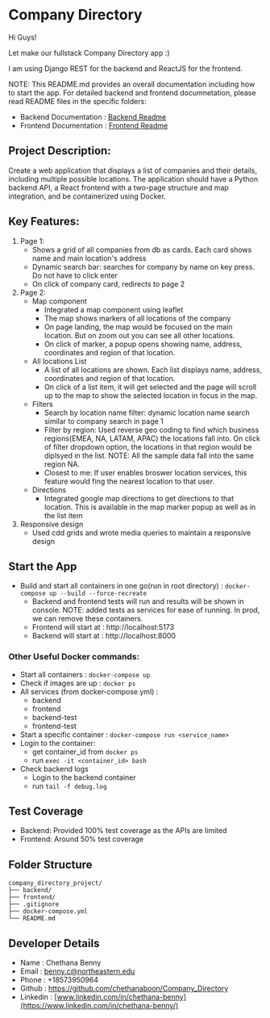 # Company Directory

Hi Guys!

Let make our fullstack Company Directory app :)

I am using Django REST for the backend and ReactJS for the frontend.

NOTE: This README.md provides an overall documentation including how to start the app. For detailed backend and frontend documnetation, please read README files in the specific folders:
- Backend Documentation : [Backend Readme](./backend/README.md)
- Frontend Documentation : [Frontend Readme](./frontend/README.md)

## Project Description:

Create a web application that displays a list of companies and their details, including multiple possible locations. The application should have a Python backend API, a React frontend with a two-page structure and map integration, and be containerized using Docker.

## Key Features:
1. Page 1:
    - Shows a grid of all companies from db as cards. Each card shows name and main location's address
    - Dynamic search bar: searches for company by name on key press. Do not have to click enter
    - On click of company card, redirects to page 2
2. Page 2:
    - Map component
        - Integrated a map component using leaflet
        - The map shows markers of all locations of the company
        - On page landing, the map would be focused on the main location. But on zoom out you can see all other locations.
        - On click of marker, a popup opens showing name, address, coordinates and region of that location.
    - All locations List
        - A list of all locations are shown. Each list displays name, address, coordinates and region of that location.
        - On click of a list item, it will get selected and the page will scroll up to the map to show the selected location in focus in the map.
    - Filters
        - Search by location name filter: dynamic location name search similar to company search in page 1
        - Filter by region: Used reverse geo coding to find which business regions(EMEA, NA, LATAM, APAC) the locations fall into. On click of filter dropdown option, the locations in that region would be diplsyed in the list. NOTE: All the sample data fall into the same region NA.
        - Closest to me: If user enables broswer location services, this feature would fing the nearest location to that user.  
    - Directions
        - Integrated google map directions to get directions to that location. This is available in the map marker popup as well as in the list item
3. Responsive design
    - Used cdd grids and wrote media queries to maintain a responsive design
 
## Start the App
- Build and start all containers in one go(run in root directory) : `docker-compose up --build --force-recreate`
    - Backend and frontend tests will run and results will be shown in console. NOTE: added tests as services for ease of running. In prod, we can remove these containers.
    - Frontend will start at :  http://localhost:5173
    - Backend will start at : http://localhost:8000

### Other Useful Docker commands:
- Start all containers : `docker-compose up`
- Check if images are up : `docker ps`
- All services (from docker-compose.yml) : 
    - backend
    - frontend
    - backend-test
    - frontend-test
- Start a specific container : `docker-compose run <service_name>`
- Login to the container:
    - get container_id from `docker ps`
    - run `exec -it <container_id> bash`
- Check backend logs
    - Login to the backend container
    - run `tail -f debug.log`

## Test Coverage
- Backend: Provided 100% test coverage as the APIs are limited
- Frontend: Around 50% test coverage

## Folder Structure
    company_directory_project/
    ├── backend/
    ├── frontend/
    ├── .gitignore
    ├── docker-compose.yml
    └── README.md

## Developer Details
- Name : Chethana Benny
- Email : benny.c@northeastern.edu
- Phone : +18573950964
- Github : https://github.com/chethanaboon/Company_Directory
- Linkedin : [www.linkedin.com/in/chethana-benny](https://www.linkedin.com/in/chethana-benny/)

